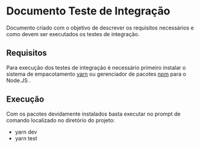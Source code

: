 # Documento Teste de Integração

Documento criado com o objetivo de descrever os requisitos necessários e como devem ser executados os testes de integração.
 
## Requisitos
 
Para execução dos testes de integração é necessário primeiro instalar o sistema de empacotamento [yarn](https://classic.yarnpkg.com/lang/en/docs/install/#windows-stable) ou gerenciador de pacotes [npm](https://nodejs.org/en/download/) para o Node.JS .

## Execução

Com os pacotes devidamente instalados basta executar no prompt de comando localizado no diretório do projeto:
  
  * yarn dev
  * yarn test
